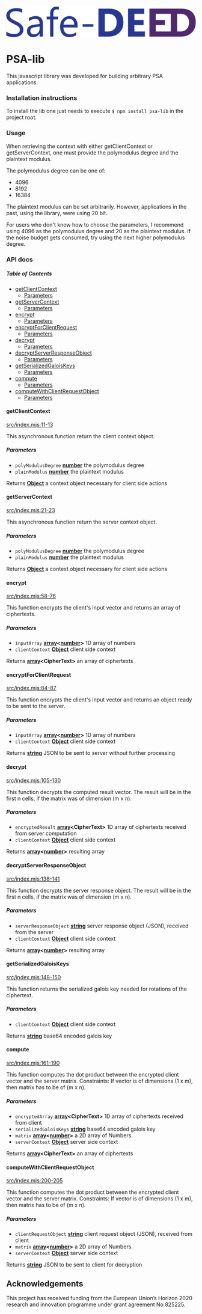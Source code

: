 ![Safe-DEED Logo](https://github.com/Safe-DEED/PSA/blob/master/Safe-DEED_logo.png)

# PSA-lib

This javascript library was developed for building arbitrary PSA applications. 

### Installation instructions

To install the lib one just needs to execute `$ npm install psa-lib` in the project root.

### Usage

When retrieving the context with either getClientContext or getServerContext, one must provide the polymodulus degree 
and the plaintext modulus.

The polymodulus degree can be one of:

-   4096
-   8192
-   16384

The plaintext modulus can be set arbitrarily. However, applications in the past, using the library, were using 20 bit. 

For users who don't know how to choose the parameters, I recommend using 4096 as the polymodulus degree and 20 as the 
plaintext modulus. If the noise budget gets consumed, try using the next higher polymodulus degree.

### API docs

<!-- Generated by documentation.js. Update this documentation by updating the source code. -->

##### Table of Contents

-   [getClientContext](#getclientcontext)
    -   [Parameters](#parameters)
-   [getServerContext](#getservercontext)
    -   [Parameters](#parameters-1)
-   [encrypt](#encrypt)
    -   [Parameters](#parameters-2)
-   [encryptForClientRequest](#encryptforclientrequest)
    -   [Parameters](#parameters-3)
-   [decrypt](#decrypt)
    -   [Parameters](#parameters-4)
-   [decryptServerResponseObject](#decryptserverresponseobject)
    -   [Parameters](#parameters-5)
-   [getSerializedGaloisKeys](#getserializedgaloiskeys)
    -   [Parameters](#parameters-6)
-   [compute](#compute)
    -   [Parameters](#parameters-7)
-   [computeWithClientRequestObject](#computewithclientrequestobject)
    -   [Parameters](#parameters-8)

#### getClientContext

[src/index.mjs:11-13](https://github.com/Safe-DEED/PSA/blob/c52d5361b3d2dbd997b08b5ef20d9ad4c58eef57/src/index.mjs#L11-L13 "Source code on GitHub")

This asynchronous function return the client context object.

##### Parameters

-   `polyModulusDegree` **[number](https://developer.mozilla.org/docs/Web/JavaScript/Reference/Global_Objects/Number)** the polymodulus degree
-   `plainModulus` **[number](https://developer.mozilla.org/docs/Web/JavaScript/Reference/Global_Objects/Number)** the plaintext modulus

Returns **[Object](https://developer.mozilla.org/docs/Web/JavaScript/Reference/Global_Objects/Object)** a context object necessary for client side actions

#### getServerContext

[src/index.mjs:21-23](https://github.com/Safe-DEED/PSA/blob/c52d5361b3d2dbd997b08b5ef20d9ad4c58eef57/src/index.mjs#L21-L23 "Source code on GitHub")

This asynchronous function return the server context object.

##### Parameters

-   `polyModulusDegree` **[number](https://developer.mozilla.org/docs/Web/JavaScript/Reference/Global_Objects/Number)** the polymodulus degree
-   `plainModulus` **[number](https://developer.mozilla.org/docs/Web/JavaScript/Reference/Global_Objects/Number)** the plaintext modulus

Returns **[Object](https://developer.mozilla.org/docs/Web/JavaScript/Reference/Global_Objects/Object)** a context object necessary for client side actions

#### encrypt

[src/index.mjs:58-76](https://github.com/Safe-DEED/PSA/blob/c52d5361b3d2dbd997b08b5ef20d9ad4c58eef57/src/index.mjs#L58-L76 "Source code on GitHub")

This function encrypts the client's input vector and returns an array of ciphertexts.

##### Parameters

-   `inputArray` **[array](https://developer.mozilla.org/docs/Web/JavaScript/Reference/Global_Objects/Array)&lt;[number](https://developer.mozilla.org/docs/Web/JavaScript/Reference/Global_Objects/Number)>** 1D array of numbers
-   `clientContext` **[Object](https://developer.mozilla.org/docs/Web/JavaScript/Reference/Global_Objects/Object)** client side context

Returns **[array](https://developer.mozilla.org/docs/Web/JavaScript/Reference/Global_Objects/Array)&lt;CipherText>** an array of ciphertexts

#### encryptForClientRequest

[src/index.mjs:84-87](https://github.com/Safe-DEED/PSA/blob/c52d5361b3d2dbd997b08b5ef20d9ad4c58eef57/src/index.mjs#L84-L87 "Source code on GitHub")

This function encrypts the client's input vector and returns an object ready to be sent to the server.

##### Parameters

-   `inputArray` **[array](https://developer.mozilla.org/docs/Web/JavaScript/Reference/Global_Objects/Array)&lt;[number](https://developer.mozilla.org/docs/Web/JavaScript/Reference/Global_Objects/Number)>** 1D array of numbers
-   `clientContext` **[Object](https://developer.mozilla.org/docs/Web/JavaScript/Reference/Global_Objects/Object)** client side context

Returns **[string](https://developer.mozilla.org/docs/Web/JavaScript/Reference/Global_Objects/String)** JSON to be sent to server without further processing

#### decrypt

[src/index.mjs:105-130](https://github.com/Safe-DEED/PSA/blob/c52d5361b3d2dbd997b08b5ef20d9ad4c58eef57/src/index.mjs#L105-L130 "Source code on GitHub")

This function decrypts the computed result vector. The result will be in the first n cells, if the matrix was of dimension (m x n).

##### Parameters

-   `encryptedResult` **[array](https://developer.mozilla.org/docs/Web/JavaScript/Reference/Global_Objects/Array)&lt;CipherText>** 1D array of ciphertexts received from server computation
-   `clientContext` **[Object](https://developer.mozilla.org/docs/Web/JavaScript/Reference/Global_Objects/Object)** client side context

Returns **[array](https://developer.mozilla.org/docs/Web/JavaScript/Reference/Global_Objects/Array)&lt;[number](https://developer.mozilla.org/docs/Web/JavaScript/Reference/Global_Objects/Number)>** resulting array

#### decryptServerResponseObject

[src/index.mjs:138-141](https://github.com/Safe-DEED/PSA/blob/c52d5361b3d2dbd997b08b5ef20d9ad4c58eef57/src/index.mjs#L138-L141 "Source code on GitHub")

This function decrypts the server response object. The result will be in the first n cells, if the matrix was of dimension (m x n).

##### Parameters

-   `serverResponseObject` **[string](https://developer.mozilla.org/docs/Web/JavaScript/Reference/Global_Objects/String)** server response object (JSON), received from the server
-   `clientContext` **[Object](https://developer.mozilla.org/docs/Web/JavaScript/Reference/Global_Objects/Object)** client side context

Returns **[array](https://developer.mozilla.org/docs/Web/JavaScript/Reference/Global_Objects/Array)&lt;[number](https://developer.mozilla.org/docs/Web/JavaScript/Reference/Global_Objects/Number)>** resulting array

#### getSerializedGaloisKeys

[src/index.mjs:148-150](https://github.com/Safe-DEED/PSA/blob/c52d5361b3d2dbd997b08b5ef20d9ad4c58eef57/src/index.mjs#L148-L150 "Source code on GitHub")

This function returns the serialized galois key needed for rotations of the ciphertext.

##### Parameters

-   `clientContext` **[Object](https://developer.mozilla.org/docs/Web/JavaScript/Reference/Global_Objects/Object)** client side context

Returns **[string](https://developer.mozilla.org/docs/Web/JavaScript/Reference/Global_Objects/String)** base64 encoded galois key

#### compute

[src/index.mjs:161-190](https://github.com/Safe-DEED/PSA/blob/c52d5361b3d2dbd997b08b5ef20d9ad4c58eef57/src/index.mjs#L161-L190 "Source code on GitHub")

This function computes the dot product between the encrypted client vector and the server matrix.
Constraints: If vector is of dimensions (1 x m), then matrix has to be of (m x n).

##### Parameters

-   `encryptedArray` **[array](https://developer.mozilla.org/docs/Web/JavaScript/Reference/Global_Objects/Array)&lt;CipherText>** 1D array of ciphertexts received from client
-   `serializedGaloisKeys` **[string](https://developer.mozilla.org/docs/Web/JavaScript/Reference/Global_Objects/String)** base64 encoded galois key
-   `matrix` **[array](https://developer.mozilla.org/docs/Web/JavaScript/Reference/Global_Objects/Array)&lt;[number](https://developer.mozilla.org/docs/Web/JavaScript/Reference/Global_Objects/Number)>** a 2D array of Numbers.
-   `serverContext` **[Object](https://developer.mozilla.org/docs/Web/JavaScript/Reference/Global_Objects/Object)** server side context

Returns **[array](https://developer.mozilla.org/docs/Web/JavaScript/Reference/Global_Objects/Array)&lt;CipherText>** an array of ciphertexts

#### computeWithClientRequestObject

[src/index.mjs:200-205](https://github.com/Safe-DEED/PSA/blob/c52d5361b3d2dbd997b08b5ef20d9ad4c58eef57/src/index.mjs#L200-L205 "Source code on GitHub")

This function computes the dot product between the encrypted client vector and the server matrix.
Constraints: If vector is of dimensions (1 x m), then matrix has to be of (m x n).

##### Parameters

-   `clientRequestObject` **[string](https://developer.mozilla.org/docs/Web/JavaScript/Reference/Global_Objects/String)** client request object (JSON), received from client
-   `matrix` **[array](https://developer.mozilla.org/docs/Web/JavaScript/Reference/Global_Objects/Array)&lt;[number](https://developer.mozilla.org/docs/Web/JavaScript/Reference/Global_Objects/Number)>** a 2D array of Numbers.
-   `serverContext` **[Object](https://developer.mozilla.org/docs/Web/JavaScript/Reference/Global_Objects/Object)** server side context

Returns **[string](https://developer.mozilla.org/docs/Web/JavaScript/Reference/Global_Objects/String)** JSON to be sent to client for decryption

## Acknowledgements

This project has received funding from the European Union’s Horizon 2020 research and innovation programme under grant agreement No 825225.
